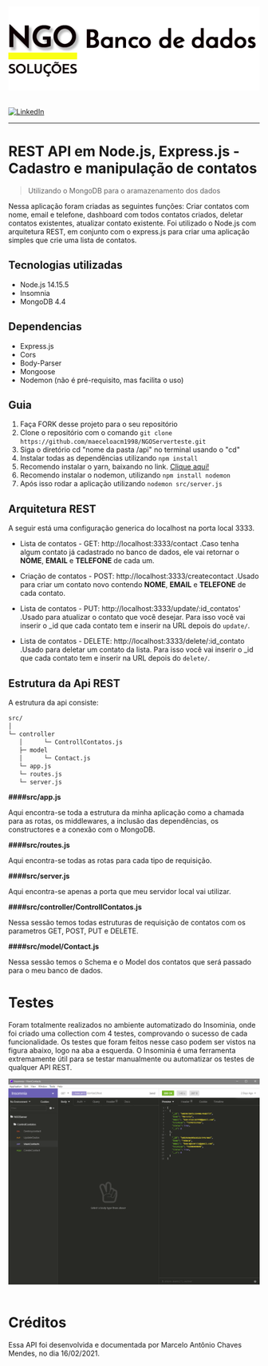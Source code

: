<!-- TÌTULO -->
![](frontand/imagens/logo.png)
<img scr="frontand/imagens/logo.png">  <!-- Imagem -->

[![LinkedIn][linkedin-shield]][linkedin-url]

<hr> <!-- Linha -->

<!-- Título -->
# REST API em Node.js, Express.js - Cadastro e manipulação de contatos
> Utilizando o MongoDB para o aramazenamento dos dados

<!-- Descrição -->
Nessa aplicação foram criadas as seguintes funções: Criar contatos com nome, email e telefone, dashboard com todos contatos 
criados, deletar contatos existentes, atualizar contato existente. Foi utilizado o Node.js com arquitetura REST, em conjunto 
com o express.js para criar uma aplicação simples que crie uma lista de contatos. 

<!-- Tecnologias utilizadas -->
## Tecnologias utilizadas

- Node.js 14.15.5
- Insomnia
- MongoDB 4.4


<!-- Dependências -->
## Dependencias

- Express.js
- Cors
- Body-Parser
- Mongoose
- Nodemon (não é pré-requisito, mas facilita o uso) 

## Guia

1. Faça FORK desse projeto para o seu repositório 
2. Clone o repositório com o comando `git clone https://github.com/maeceloacm1998/NGOServerteste.git`
3. Siga o diretório cd "nome da pasta /api" no terminal usando o "cd"
4. Instalar todas as dependências utilizando `npm install`
5. Recomendo instalar o yarn, baixando no link. <a href="https://classic.yarnpkg.com/en/docs/install/#windows-stable"> Clique aqui! <a/>
5. Recomendo instalar o nodemon, utilizando `npm install nodemon`
6. Após isso rodar a aplicação utilizando `nodemon src/server.js`
  
## Arquitetura REST
A seguir está uma configuração generica do localhost na porta local 3333.

- Lista de contatos - GET: http://localhost:3333/contact
  .Caso tenha algum contato já cadastrado no banco de dados, ele vai retornar o **NOME**, **EMAIL** e **TELEFONE** de cada um.
  
- Criação de contatos - POST: http://localhost:3333/createcontact
  .Usado para criar um contato novo contendo **NOME**, **EMAIL** e **TELEFONE** de cada contato.
  
- Lista de contatos - PUT: http://localhost:3333/update/:id_contatos'
  .Usado para atualizar o contato que você desejar. Para isso você vai inserir o _id que cada contato tem e inserir na URL depois do `update/`.  
  
- Lista de contatos - DELETE: http://localhost:3333/delete/:id_contato
  .Usado para deletar um contato da lista. Para isso você vai inserir o _id que cada contato tem e inserir na URL depois do `delete/`.
  
## Estrutura da Api REST
A estrutura da api consiste:

```
src/
│
└─ controller
   │      └─ ControllContatos.js    
   ├─ model
   │      └─ Contact.js   
   └─ app.js
   └─ routes.js
   └─ server.js
```

**####src/app.js**

Aqui encontra-se toda a estrutura da minha aplicação como a chamada para as rotas, os middlewares, a inclusão das dependências,
os constructores e a conexão com o MongoDB.

**####src/routes.js**

Aqui encontra-se todas as rotas para cada tipo de requisição.

**####src/server.js**

Aqui encontra-se apenas a porta que meu servidor local vai utilizar.

**####src/controller/ControllContatos.js**

Nessa sessão temos todas estruturas de requisição de contatos com os parametros GET, POST, PUT e DELETE.

**####src/model/Contact.js**

Nessa sessão temos o Schema e o Model dos contatos que será passado para o meu banco de dados.

# Testes
Foram totalmente realizados no ambiente automatizado do Insominia, onde foi criado uma collection com 4 testes, comprovando o sucesso de cada funcionalidade. Os testes que foram feitos nesse caso podem ser vistos na figura abaixo, logo na aba a esquerda. O Insominia é uma ferramenta extremamente útil para se testar manualmente ou automatizar os testes de qualquer API REST.

![](frontand/imagens/insominia.png)
<img scr="frontand/imagens/insominia.png">  <!-- Imagem -->

# Créditos
Essa API foi desenvolvida e documentada por Marcelo Antônio Chaves Mendes, no dia 16/02/2021.


<!-- MARKDOWN LINKS & IMAGES -->
<!-- https://www.markdownguide.org/basic-syntax/#reference-style-links -->
[linkedin-shield]: https://img.shields.io/badge/-LinkedIn-black.svg?style=for-the-badge&logo=linkedin&colorB=555
[linkedin-url]: https://www.linkedin.com/in/marcelochmendes/
[product-screenshot]: images/screenshot.png
